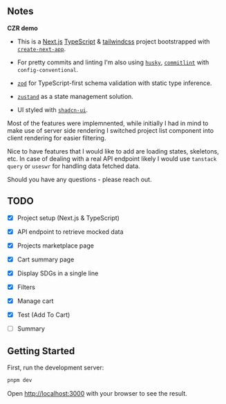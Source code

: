## Notes

**CZR demo**

- This is a [Next.js](https://nextjs.org/) [TypeScript](https://github.com/microsoft/TypeScript) & [tailwindcss](https://github.com/tailwindlabs/tailwindcss) project bootstrapped with [`create-next-app`](https://github.com/vercel/next.js/tree/canary/packages/create-next-app).

- For pretty commits and linting I'm also using [`husky`](https://github.com/typicode/husky), [`commitlint`](https://github.com/conventional-changelog/commitlint) with `config-conventional`.

- [`zod`](https://github.com/colinhacks/zod) for TypeScript-first schema validation with static type inference.

- [`zustand`](https://github.com/pmndrs/zustand) as a state management solution.

- UI styled with [`shadcn-ui`](https://github.com/shadcn-ui/ui).

Most of the features were implemnented, while initially I had in mind to make use of server side rendering I switched project list component into client rendering for easier filtering. 

Nice to have features that I would like to add are loading states, skeletons, etc.
In case of dealing with a real API endpoint likely I would use `tanstack query` or `useswr` for handling data fetched data.

Should you have any questions - please reach out.

## TODO

- [x] Project setup (Next.js & TypeScript)
- [x] API endpoint to retrieve mocked data
- [x] Projects marketplace page
- [x] Cart summary page
- [x] Display SDGs in a single line
- [x] Filters
- [x] Manage cart
- [x] Test (Add To Cart)
- [ ] Summary


## Getting Started

First, run the development server:

```bash
pnpm dev
```

Open [http://localhost:3000](http://localhost:3000) with your browser to see the result.



